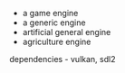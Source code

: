 - a game engine
- a generic engine
- artificial general engine
- agriculture engine


dependencies - vulkan, sdl2

